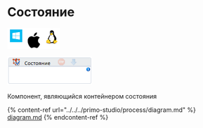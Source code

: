 # Состояние

![](<../../../.gitbook/assets/image (100) (1) (1) (1) (1) (1) (1) (177).png>)

![](<../../../.gitbook/assets/image (273).png>)

Компонент, являющийся контейнером состояния

{% content-ref url="../../../primo-studio/process/diagram.md" %}
[diagram.md](../../../primo-studio/process/diagram.md)
{% endcontent-ref %}

